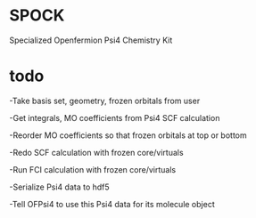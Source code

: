 # SPOCK
Specialized Openfermion Psi4 Chemistry Kit
# todo
-Take basis set, geometry, frozen orbitals from user

-Get integrals, MO coefficients from Psi4 SCF calculation

-Reorder MO coefficients so that frozen orbitals at top or bottom

-Redo SCF calculation with frozen core/virtuals

-Run FCI calculation with frozen core/virtuals

-Serialize Psi4 data to hdf5

-Tell OFPsi4 to use this Psi4 data for its molecule object

